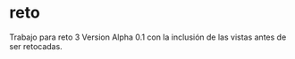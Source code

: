# reto
Trabajo para reto 3
Version Alpha 0.1 con la inclusión de las vistas antes de ser retocadas.
